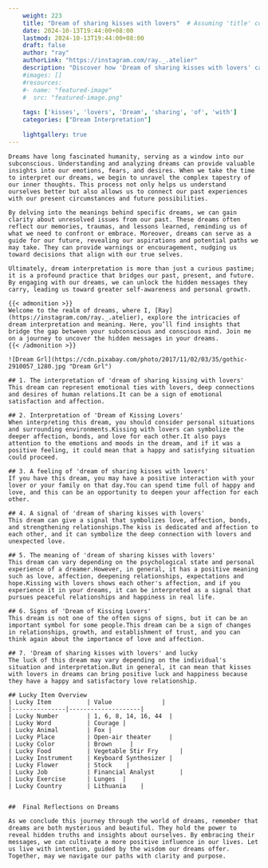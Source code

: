 ```yaml
---
    weight: 223
    title: "Dream of sharing kisses with lovers"  # Assuming 'title' column exists
    date: 2024-10-13T19:44:00+08:00
    lastmod: 2024-10-13T19:44:00+08:00
    draft: false
    author: "ray"
    authorLink: "https://instagram.com/ray._.atelier"
    description: "Discover how 'Dream of sharing kisses with lovers' can interpret your future and uncover its significant meanings in your life."
    #images: []
    #resources:
    #- name: "featured-image"
    #  src: "featured-image.png"
    
    tags: ['kisses', 'lovers', 'Dream', 'sharing', 'of', 'with']
    categories: ["Dream Interpretation"]
    
    lightgallery: true
---
```

    
    Dreams have long fascinated humanity, serving as a window into our subconscious. Understanding and analyzing dreams can provide valuable insights into our emotions, fears, and desires. When we take the time to interpret our dreams, we begin to unravel the complex tapestry of our inner thoughts. This process not only helps us understand ourselves better but also allows us to connect our past experiences with our present circumstances and future possibilities.
    
    By delving into the meanings behind specific dreams, we can gain clarity about unresolved issues from our past. These dreams often reflect our memories, traumas, and lessons learned, reminding us of what we need to confront or embrace. Moreover, dreams can serve as a guide for our future, revealing our aspirations and potential paths we may take. They can provide warnings or encouragement, nudging us toward decisions that align with our true selves.
    
    Ultimately, dream interpretation is more than just a curious pastime; it is a profound practice that bridges our past, present, and future. By engaging with our dreams, we can unlock the hidden messages they carry, leading us toward greater self-awareness and personal growth.
    
    {{< admonition >}}
    Welcome to the realm of dreams, where I, [Ray](https://instagram.com/ray._.atelier), explore the intricacies of dream interpretation and meaning. Here, you’ll find insights that bridge the gap between your subconscious and conscious mind. Join me on a journey to uncover the hidden messages in your dreams.
    {{< /admonition >}}
    
    ![Dream Grl](https://cdn.pixabay.com/photo/2017/11/02/03/35/gothic-2910057_1280.jpg "Dream Grl")
    
    ## 1. The interpretation of 'dream of sharing kissing with lovers'
    This dream can represent emotional ties with lovers, deep connections and desires of human relations.It can be a sign of emotional satisfaction and affection.
    
    ## 2. Interpretation of 'Dream of Kissing Lovers'
    When interpreting this dream, you should consider personal situations and surrounding environments.Kissing with lovers can symbolize the deeper affection, bonds, and love for each other.It also pays attention to the emotions and moods in the dream, and if it was a positive feeling, it could mean that a happy and satisfying situation could proceed.
    
    ## 3. A feeling of 'dream of sharing kisses with lovers'
    If you have this dream, you may have a positive interaction with your lover or your family on that day.You can spend time full of happy and love, and this can be an opportunity to deepen your affection for each other.
    
    ## 4. A signal of 'dream of sharing kisses with lovers'
    This dream can give a signal that symbolizes love, affection, bonds, and strengthening relationships.The kiss is dedicated and affection to each other, and it can symbolize the deep connection with lovers and unexpected love.
    
    ## 5. The meaning of 'dream of sharing kisses with lovers'
    This dream can vary depending on the psychological state and personal experience of a dreamer.However, in general, it has a positive meaning such as love, affection, deepening relationships, expectations and hope.Kissing with lovers shows each other's affection, and if you experience it in your dreams, it can be interpreted as a signal that pursues peaceful relationships and happiness in real life.
    
    ## 6. Signs of 'Dream of Kissing Lovers'
    This dream is not one of the often signs of signs, but it can be an important symbol for some people.This dream can be a sign of changes in relationships, growth, and establishment of trust, and you can think again about the importance of love and affection.
    
    ## 7. 'Dream of sharing kisses with lovers' and lucky
    The luck of this dream may vary depending on the individual's situation and interpretation.But in general, it can mean that kisses with lovers in dreams can bring positive luck and happiness because they have a happy and satisfactory love relationship.
    
    ## Lucky Item Overview
    | Lucky Item          | Value              |
    |---------------|--------------------|
    | Lucky Number        | 1, 6, 8, 14, 16, 44  |
    | Lucky Word          | Courage |
    | Lucky Animal        | Fox |
    | Lucky Place         | Open-air theater     |
    | Lucky Color         | Brown     |
    | Lucky Food          | Vegetable Stir Fry      |
    | Lucky Instrument    | Keyboard Synthesizer |
    | Lucky Flower        | Stock    |
    | Lucky Job           | Financial Analyst       |
    | Lucky Exercise      | Lunges  |
    | Lucky Country       | Lithuania    |
    
    
    ##  Final Reflections on Dreams
    
    As we conclude this journey through the world of dreams, remember that dreams are both mysterious and beautiful. They hold the power to reveal hidden truths and insights about ourselves. By embracing their messages, we can cultivate a more positive influence in our lives. Let us live with intention, guided by the wisdom our dreams offer. Together, may we navigate our paths with clarity and purpose.
    
